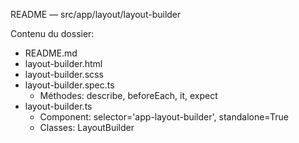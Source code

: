 README — src/app/layout/layout-builder

Contenu du dossier:

- README.md
- layout-builder.html
- layout-builder.scss
- layout-builder.spec.ts
  - Méthodes: describe, beforeEach, it, expect
- layout-builder.ts
  - Component: selector='app-layout-builder', standalone=True
  - Classes: LayoutBuilder
